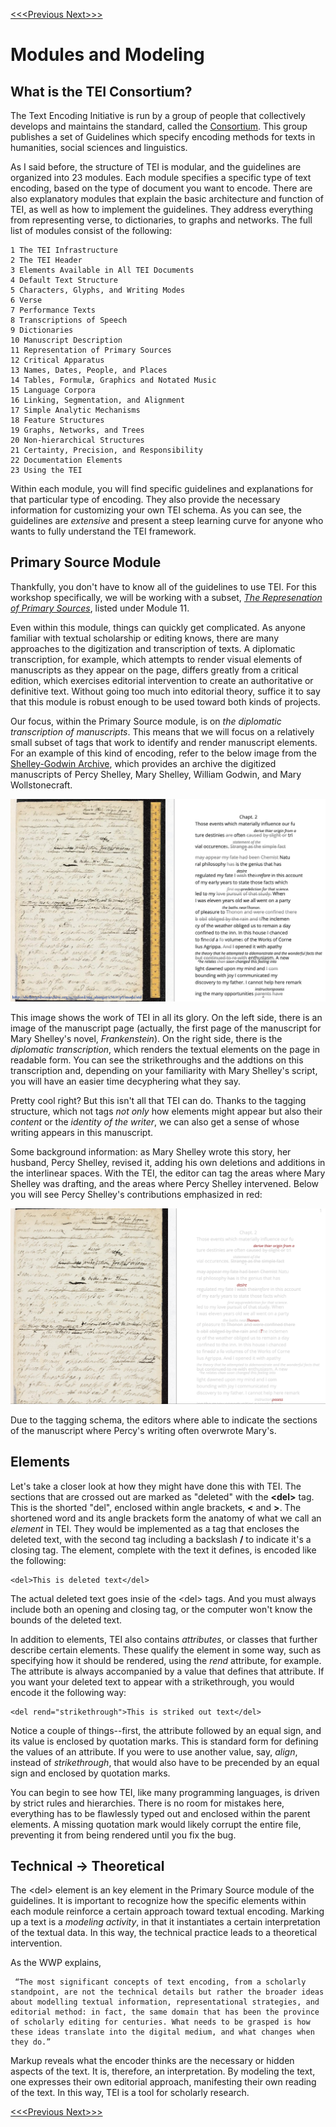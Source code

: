 [<<<Previous  ](what_is_xml.md)  [Next>>>](basic_architecture.md)

# Modules and Modeling

## What is the TEI Consortium?

The Text Encoding Initiative is run by a group of people that collectively develops and maintains the standard, called the [Consortium](https://tei-c.org/). This group publishes a set of Guidelines which specify encoding methods for texts in humanities, social sciences and linguistics. 

As I said before, the structure of TEI is modular, and the guidelines are organized into 23 modules. Each module specifies a specific type of text encoding, based on the type of document you want to encode. There are also explanatory modules that explain the basic architecture and function of TEI, as well as how to implement the guidelines. They address everything from representing verse, to dictionaries, to graphs and networks. The full list of modules consist of the following: 

    1 The TEI Infrastructure
    2 The TEI Header
    3 Elements Available in All TEI Documents
    4 Default Text Structure
    5 Characters, Glyphs, and Writing Modes
    6 Verse
    7 Performance Texts
    8 Transcriptions of Speech
    9 Dictionaries
    10 Manuscript Description
    11 Representation of Primary Sources
    12 Critical Apparatus
    13 Names, Dates, People, and Places
    14 Tables, Formulæ, Graphics and Notated Music
    15 Language Corpora
    16 Linking, Segmentation, and Alignment
    17 Simple Analytic Mechanisms
    18 Feature Structures
    19 Graphs, Networks, and Trees
    20 Non-hierarchical Structures
    21 Certainty, Precision, and Responsibility
    22 Documentation Elements
    23 Using the TEI

Within each module, you will find specific guidelines and explanations for that particular type of encoding. They also provide the necessary information for customizing your own TEI schema. As you can see, the guidelines are *extensive* and present a steep learning curve for anyone who wants to fully understand the TEI framework. 

## Primary Source Module

Thankfully, you don't have to know all of the guidelines to use TEI. For this workshop specifically, we will be working with a subset, *[The Represenation of Primary Sources](https://www.tei-c.org/release/doc/tei-p5-doc/en/html/PH.html)*, listed under Module 11. 

Even within this module, things can quickly get complicated. As anyone familiar with textual scholarship or editing knows, there are many approaches to the digitization and transcription of texts. A diplomatic transcription, for example, which attempts to render visual elements of manuscripts as they appear on the page, differs greatly from a critical edition, which exercises editorial intervention to create an authoritative or definitive text. Without going too much into editorial theory, suffice it to say that this module is robust enough to be used toward both kinds of projects. 

Our focus, within the Primary Source module, is on *the diplomatic transcription of manuscripts*. This means that we will focus on a relatively small subset of tags that work to identify and render manuscript elements. For an example of this kind of encoding, refer to the below image from the [Shelley-Godwin Archive](http://shelleygodwinarchive.org/), which provides an archive the digitized manuscripts of Percy Shelley, Mary Shelley, William Godwin, and Mary Wollstonecraft. 

![frankenstein first page](slide_images/frank_transcription.png)

This image shows the work of TEI in all its glory. On the left side, there is an image of the manuscript page (actually, the first page of the manuscript for Mary Shelley's novel, *Frankenstein*). On the right side, there is the *diplomatic transcription*, which renders the textual elements on the page in readable form. You can see the strikethroughs and the addtions on this transcription and, depending on your familiarity with Mary Shelley's script, you will have an easier time decyphering what they say. 

Pretty cool right? But this isn't all that TEI can do. Thanks to the tagging structure, which not tags *not only* how elements might appear but also their *content* or the *identity of the writer*, we can also get a sense of whose writing appears in this manuscript. 

Some background information: as Mary Shelley wrote this story, her husband, Percy Shelley, revised it, adding his own deletions and additions in the interlinear spaces. With the TEI, the editor can tag the areas where Mary Shelley was drafting, and the areas where Percy Shelley intervened. Below you will see Percy Shelley's contributions emphasized in red: 

![Percy Shelley's Intervention](slide_images/frank_transcription_PBS.png)

Due to the tagging schema, the editors where able to indicate the sections of the manuscript where Percy's writing often overwrote Mary's. 

## Elements

Let's take a closer look at how they might have done this with TEI. The sections that are crossed out are marked as "deleted" with the **&lt;del>** tag. This is the shorted "del", enclosed within angle brackets, **&lt;** and **>**. The shortened word and its angle brackets form the anatomy of what we call an *element* in TEI. They would be implemented as a tag that encloses the deleted text, with the second tag including a backslash **/** to indicate it's a closing tag. The element, complete with the text it defines, is encoded like the following:

    <del>This is deleted text</del>

The actual deleted text goes insie of the &lt;del> tags. And you must always include both an opening and closing tag, or the computer won't know the bounds of the deleted text. 

In addition to elements, TEI also contains *attributes*, or classes that further describe certain elements. These qualify the element in some way, such as specifying how it should be rendered, using the *rend* attribute, for example. The attribute is always accompanied by a value that defines that attribute. If you want your deleted text to appear with a strikethrough, you would encode it the following way:

    <del rend="strikethrough">This is striked out text</del>

Notice a couple of things--first, the attribute followed by an equal sign, and its value is enclosed by quotation marks. This is standard form for defining the values of an attribute. If you were to use another value, say, *align*, instead of *strikethrough*, that would also have to be precended by an equal sign and enclosed by quotation marks. 

You can begin to see how TEI, like many programming languages, is driven by strict rules and hierarchies. There is no room for mistakes here, everything has to be flawlessly typed out and enclosed within the parent elements. A missing quotation mark would likely corrupt the entire file, preventing it from being rendered until you fix the bug.  

## Technical → Theoretical

The &lt;del> element is an key element in the Primary Source module of the guidelines. It is important to recognize how the specific elements within each module reinforce a certain approach toward textual encoding. Marking up a text is a *modeling activity*, in that it instantiates a certain interpretation of the textual data. In this way, the technical practice leads to a theoretical intervention. 

As the WWP explains, 

     “The most significant concepts of text encoding, from a scholarly standpoint, are not the technical details but rather the broader ideas about modelling textual information, representational strategies, and editorial method: in fact, the same domain that has been the province of scholarly editing for centuries. What needs to be grasped is how these ideas translate into the digital medium, and what changes when they do.”

Markup reveals what the encoder thinks are the necessary or hidden aspects of the text. It is, therefore, an interpretation. By modeling the text, one expresses their own editorial approach, manifesting their own reading of the text. In this way, TEI is a tool for scholarly research. 

[<<<Previous  ](what_is_xml.md)  [Next>>>](basic_architecture.md)